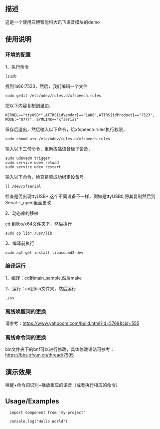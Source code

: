 
## 描述
这是一个使用亚博智能科大讯飞语音模块的demo

## 使用说明
### 环境的配置
1、执行命令
~~~
lsusb
~~~
找到1a86:7523，然后，我们编辑一个文件
~~~
sudo gedit /etc/udev/rules.d/xfspeech.rules
~~~
把以下内容复制到里边，
~~~
KERNEL=="ttyUSB*",ATTRS{idVendor}=="1a86",ATTRS{idProduct}=="7523", MODE:="0777", SYMLINK+="xfserial"
~~~
保存后退出，然后输入以下命令，给xfspeech.rules执行权限，
~~~
sudo chmod a+x /etc/udev/rules.d/xfspeech.rules
~~~
输入以下三句命令，重新拔插语音板子设备，
~~~
sudo udevadm trigger
sudo service udev reload 
sudo service udev restart 
~~~
输入以下命令，检查是否成功绑定设备号，
~~~
ll /dev/xfserial
~~~
检查是否出现ttyUSB*,这个不同设备不一样，例如是ttyUSB0,将其复制然后到Serial—_open里面更改

2、动态库的移植

cd 到libs/x64文件夹下，然后执行
~~~
sudo cp lib* /usr/lib
~~~

3、编译前执行
~~~
sudo apt-get install libasound2-dev
~~~

### 编译运行
1、编译：cd到main_sample,然后make

2、运行：cd到bin文件夹，然后运行
~~~
./as
~~~

### 离线唤醒词的更换
请参考：https://www.yahboom.com/build.html?id=5769&cid=555

### 离线命令词的更换
bin文件夹下的bnf可以进行修改，具体修改语法可参考：https://bbs.xfyun.cn/thread/7595

## 演示效果
唤醒+命令词识别+播放相应的语音（或者执行相应的命令）
## Usage/Examples  
~~~javascr
  import Component from 'my-project'

  console.log("Hello World")
~~~  
